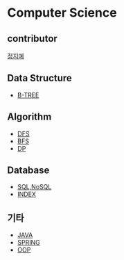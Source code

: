 # Computer Science

## contributor 
[정지예](https://github.com/BrookeJung)

## Data Structure
  - [B-TREE]()
  
## Algorithm
  - [DFS]()
  - [BFS]()
  - [DP]()
  
## Database
  - [SQL,NoSQL]()
  - [INDEX]()
 
## 기타
  - [JAVA](https://github.com/BrookeJung/cs_study/blob/master/docs/java/java.md)
  - [SPRING]()
  - [OOP]()
